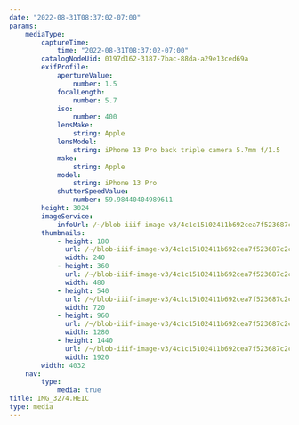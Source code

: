 ```yaml
---
date: "2022-08-31T08:37:02-07:00"
params:
    mediaType:
        captureTime:
            time: "2022-08-31T08:37:02-07:00"
        catalogNodeUid: 0197d162-3187-7bac-88da-a29e13ced69a
        exifProfile:
            apertureValue:
                number: 1.5
            focalLength:
                number: 5.7
            iso:
                number: 400
            lensMake:
                string: Apple
            lensModel:
                string: iPhone 13 Pro back triple camera 5.7mm f/1.5
            make:
                string: Apple
            model:
                string: iPhone 13 Pro
            shutterSpeedValue:
                number: 59.98440404989611
        height: 3024
        imageService:
            infoUrl: /~/blob-iiif-image-v3/4c1c15102411b692cea7f523687c2c4d77935efd9a96a6723037e3bb5bba1265/info.json
        thumbnails:
            - height: 180
              url: /~/blob-iiif-image-v3/4c1c15102411b692cea7f523687c2c4d77935efd9a96a6723037e3bb5bba1265/full/240%2C180/0/default.jpg
              width: 240
            - height: 360
              url: /~/blob-iiif-image-v3/4c1c15102411b692cea7f523687c2c4d77935efd9a96a6723037e3bb5bba1265/full/480%2C360/0/default.jpg
              width: 480
            - height: 540
              url: /~/blob-iiif-image-v3/4c1c15102411b692cea7f523687c2c4d77935efd9a96a6723037e3bb5bba1265/full/720%2C540/0/default.jpg
              width: 720
            - height: 960
              url: /~/blob-iiif-image-v3/4c1c15102411b692cea7f523687c2c4d77935efd9a96a6723037e3bb5bba1265/full/1280%2C960/0/default.jpg
              width: 1280
            - height: 1440
              url: /~/blob-iiif-image-v3/4c1c15102411b692cea7f523687c2c4d77935efd9a96a6723037e3bb5bba1265/full/1920%2C1440/0/default.jpg
              width: 1920
        width: 4032
    nav:
        type:
            media: true
title: IMG_3274.HEIC
type: media
---
```

